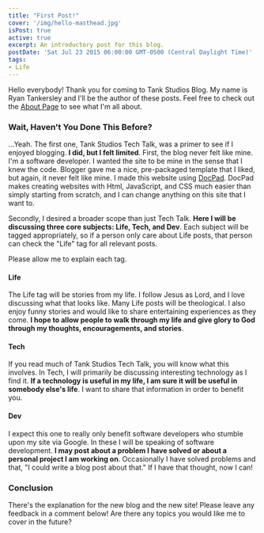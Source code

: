 ```yaml
---
title: "First Post!"
cover: '/img/hello-masthead.jpg'
isPost: true
active: true
excerpt: An introductory post for this blog.
postDate: 'Sat Jul 23 2015 06:00:00 GMT-0500 (Central Daylight Time)'
tags:
- Life
---
```


Hello everybody!  Thank you for coming to Tank Studios Blog.  My name is Ryan Tankersley 
and I'll be the author of these posts.  Feel free to check out the <a title="About Page" href="blog.tankstudios.net/about.html">About Page</a> to see what I'm all about.

<h3>Wait, Haven't You Done This Before?</h3>

...Yeah.  The first one, Tank Studios Tech Talk, was a primer to see if I enjoyed blogging.  <strong>I did, but I felt limited</strong>. 
First, the blog never felt like mine.  I'm a software developer.  I wanted the site to be mine in the sense that I knew the code.  Blogger gave me 
a nice, pre-packaged template that I liked, but again, it never felt like mine.  I made this website using <a title="DocPad" href="http://www.docpad.org/">DocPad</a>.
DocPad makes creating websites with Html, JavaScript, and CSS much easier than simply starting from scratch, and I can change anything on this site
that I want to.

Secondly, I desired a broader scope than just Tech Talk.  <strong>Here I will be discussing three core subjects: Life, Tech, and Dev</strong>.
Each subject will be tagged appropriately, so if a person only care about Life posts, that person can check the "Life" tag for all relevant posts.

Please allow me to explain each tag.

<h4>Life</h4>

The Life tag will be stories from my life.  I follow Jesus as Lord, and I love discussing what that looks like.  Many Life posts will be theological.
I also enjoy funny stories and would like to share entertaining experiences as they come.  <strong>I hope to allow people to walk through my life and
give glory to God through my thoughts, encouragements, and stories</strong>.

<h4>Tech</h4>

If you read much of Tank Studios Tech Talk, you will know what this involves.  In Tech, I will primarily be discussing interesting technology as I find it.
<strong>If a technology is useful in my life, I am sure it will be useful in somebody else's life</strong>.  I want to share that information in order to benefit you.

<h4>Dev</h4>

I expect this one to really only benefit software developers who stumble upon my site via Google.  In these I will be speaking of software development.
<strong>I may post about a problem I have solved or about a personal project I am working on</strong>.  Occasionally I have solved problems and that, "I could write a blog post about that."
If I have that thought, now I can!

<h3>Conclusion</h3>

There's the explanation for the new blog and the new site!  Please leave any feedback in a comment below!  Are there any topics you would like me to cover in the future?